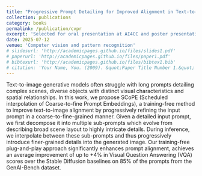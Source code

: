 ```yaml
---
title: "Progressive Prompt Detailing for Improved Alignment in Text-to-Image Generative Models"
collection: publications
category: books
permalink: /publication/cvpr
excerpt: 'Selected for oral presentation at AI4CC and poster presentation at GMCV'
date: 2025-07-12
venue: 'Computer vision and pattern recognition'
# slidesurl: 'http://academicpages.github.io/files/slides1.pdf'
# paperurl: 'http://academicpages.github.io/files/paper1.pdf'
# bibtexurl: 'http://academicpages.github.io/files/bibtex1.bib'
# citation: 'Your Name, You. (2009). &quot;Paper Title Number 1.&quot; <i>Journal 1</i>. 1(1).'
---
```

Text-to-image generative models often struggle with long prompts detailing complex scenes, diverse objects with distinct visual characteristics and spatial relationships. In this work, we propose SCoPE (Scheduled interpolation of Coarse-to-fine Prompt Embeddings), a training-free method to improve text-to-image alignment by progressively refining the input prompt in a coarse-to-fine-grained manner. Given a detailed input prompt, we first decompose it into multiple sub-prompts which evolve from describing broad scene layout to highly intricate details. During inference, we interpolate between these sub-prompts and thus progressively introduce finer-grained details into the generated image. Our training-free plug-and-play approach significantly enhances prompt alignment, achieves an average improvement of up to +4% in Visual Question Answering (VQA) scores over the Stable Diffusion baselines on 85% of the prompts from the GenAI-Bench dataset.
